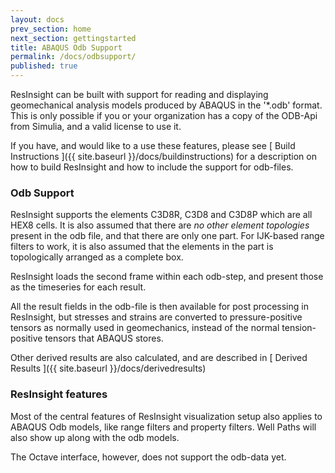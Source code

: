 ```yaml
---
layout: docs
prev_section: home
next_section: gettingstarted
title: ABAQUS Odb Support
permalink: /docs/odbsupport/
published: true
---
```


ResInsight can be built with support for reading and displaying geomechanical analysis models produced by ABAQUS in the '*.odb' format. This is only possible if you or your organization has a copy of the ODB-Api from Simulia, and a valid license to use it. 

If you have, and would like to a use these features, please see [ Build Instructions ]({{ site.baseurl }}/docs/buildinstructions) for a description on how to build ResInsight and how to include the support for odb-files.

### Odb Support
ResInsight supports the elements C3D8R, C3D8 and C3D8P which are all HEX8 cells. It is also assumed that there are *no other element topologies* present in the odb file, and that there are only one part. For IJK-based range filters to work, it is also assumed that the elements in the part is topologically arranged as a complete box.
 
ResInsight loads the second frame within each odb-step, and present those as the timeseries for each result.

All the result fields in the odb-file is then available for post processing in ResInsight, but stresses and strains are converted to pressure-positive tensors as normally used in geomechanics, instead of the normal tension-positive tensors that ABAQUS stores. 

Other derived results are also calculated, and are described in [ Derived Results ]({{ site.baseurl }}/docs/derivedresults)

### ResInsight features
Most of the central features of ResInsight visualization setup also applies to ABAQUS Odb models, like range filters and property filters. Well Paths will also show up along with the odb models.

The Octave interface, however, does not support the odb-data yet.
